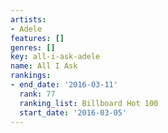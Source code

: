 ```yaml
---
artists:
- Adele
features: []
genres: []
key: all-i-ask-adele
name: All I Ask
rankings:
- end_date: '2016-03-11'
  rank: 77
  ranking_list: Billboard Hot 100
  start_date: '2016-03-05'
---
```



